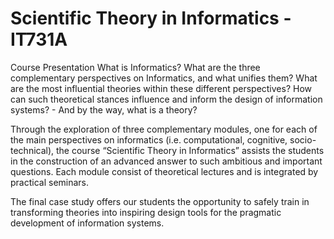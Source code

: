# Scientific Theory in Informatics - IT731A
 Course Presentation What is Informatics? What are the three complementary perspectives on Informatics, and what unifies them? What are the most influential theories within these different perspectives? How can such theoretical stances influence and inform the design of information systems? - And by the way, what is a theory?
 
 Through the exploration of three complementary modules, one for each of the main perspectives on informatics (i.e. computational, cognitive, socio-technical), the course “Scientific Theory in Informatics” assists the students in the construction of an advanced answer to such ambitious and important questions.  Each module consist of theoretical lectures and is integrated by practical seminars. 
 
 The final case study offers our students the opportunity to safely train in transforming theories into inspiring design tools for the pragmatic development of information systems.
